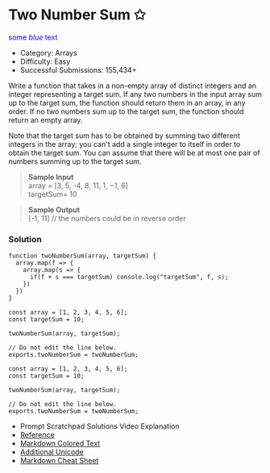 # Two Number Sum ✩

<span style="color:blue">some *blue* text</span>

- Category: Arrays
- Difficulty: Easy 
- Successful Submissions: 155,434+

Write a function that takes in a non-empty array of distinct integers and an integer representing a
target sum. If any two numbers in the input array sum up to the target sum, the function should
return them in an array, in any order. If no two numbers sum up to the target sum, the function
should return an empty array.

Note that the target sum has to be obtained by summing two different integers in the array; you
can't add a single integer to itself in order to obtain the target sum.
You can assume that there will be at most one pair of numbers summing up to the target sum.

>**Sample Input**
><br/>array = [3, 5, -4, 8, 11, 1, −1, 6]
><br/>targetSum= 10

>**Sample Output**
<br/>[-1, 11] // the numbers could be in reverse order

### Solution

```
function twoNumberSum(array, targetSum) {
  array.map(f => {
    array.map(s => {
      if(f + s === targetSum) console.log("targetSum", f, s);
    })
  })
}

const array = [1, 2, 3, 4, 5, 6];
const targetSum = 10;

twoNumberSum(array, targetSum);

// Do not edit the line below.
exports.twoNumberSum = twoNumberSum;

const array = [1, 2, 3, 4, 5, 6];
const targetSum = 10;

twoNumberSum(array, targetSum);

// Do not edit the line below.
exports.twoNumberSum = twoNumberSum;
```

- Prompt Scratchpad Solutions Video Explanation
- [Reference](https://www.algoexpert.io/questions/two-number-sum)
- [Markdown Colored Text](https://stackoverflow.com/questions/23904274/is-there-a-way-to-get-colored-text-in-githubflavored-markdown)
- [Additional Unicode](https://apps.timwhitlock.info/emoji/tables/unicode)
- [Markdown Cheat Sheet](https://support.squarespace.com/hc/en-us/articles/206543587-Markdown-cheat-sheet)

